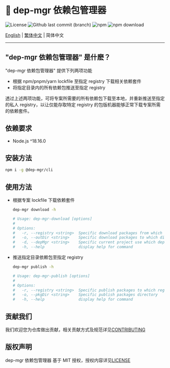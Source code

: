 # 🔄 dep-mgr 依赖包管理器

![License](https://img.shields.io/github/license/CH-Chang/dep-mgr)
![Github last commit (branch)](https://img.shields.io/github/last-commit/CH-Chang/dep-mgr/main)
![npm](https://img.shields.io/npm/v/%40dep-mgr%2Fcli)
![npm download](https://img.shields.io/npm/dt/%40dep-mgr/cli)

[English](README_EN.md) | [繁体中文](README.md) | 简体中文

---

## "dep-mgr 依赖包管理器" 是什麽？

"dep-mgr 依赖包管理器" 提供下列两项功能

- 根据 npm/pnpm/yarn lockfile 至指定 registry 下载相关依赖套件
- 将指定目录内的所有依赖包推送至指定 registry

透过上述两项功能，可将专案所需要的所有依赖包下载至本地，并重新推送至指定的私人 registry，以让仅能存取特定 registry 的包版机器能够正常下载专案所需的依赖套件。

## 依赖要求

- Node.js ^18.16.0

## 安装方法

```bash
npm i -g @dep-mgr/cli
```

## 使用方法

- 根据专案 lockfile 下载依赖套件

  ```bash
  dep-mgr download -h

  # Usage: dep-mgr-download [options]
  #
  # Options:
  #   -r, --registry <string>  Specific download packages from which registry
  #   -o, --outDir <string>    Specific download packages to which directory
  #   -d, --depMgr <string>    Specific current project use which dependency manager
  #   -h, --help               display help for command
  ```

- 推送指定目录依赖包至指定 registry

  ```bash
  dep-mgr publish -h

  # Usage: dep-mgr-publish [options]
  #
  # Options:
  #   -r, --registry <string>  Specific publish packages to which registry
  #   -o, --pkgDir <string>    Specific publish packages directory
  #   -h, --help               display help for command
  ```

## 贡献我们

我们欢迎您为仓库做出贡献，相关贡献方式及规范详见[CONTRIBUTING](CONTRIBUTING_ZH_CN.md)

## 版权声明

dep-mgr 依赖包管理器 基于 MIT 授权，授权内容详见[LICENSE](LICENSE)

